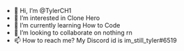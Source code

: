 - 👋 Hi, I’m @TylerCH1
- 👀 I’m interested in Clone Hero
- 🌱 I’m currently learning How to Code
- 💞️ I’m looking to collaborate on nothing rn
- 📫 How to reach me? My Discord id is im_still_tyler#6519

<!---
TylerCH1/TylerCH1 is a ✨ special ✨ repository because its `README.md` (this file) appears on your GitHub profile.
You can click the Preview link to take a look at your changes.
--->
